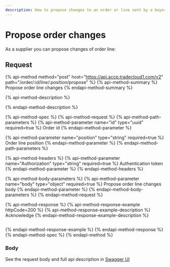 ```yaml
---
description: How to propose changes to an order or line sent by a buyer
---
```


# Propose order changes

As a supplier you can propose changes of order line:

## Request

{% api-method method="post" host="https://api.accp.tradecloud1.com/v2" path="/order/:id/line/:position/propose" %}
{% api-method-summary %}
Propose order line changes
{% endapi-method-summary %}

{% api-method-description %}

{% endapi-method-description %}

{% api-method-spec %}
{% api-method-request %}
{% api-method-path-parameters %}
{% api-method-parameter name="id" type="uuid" required=true %}
Order id
{% endapi-method-parameter %}

{% api-method-parameter name="position" type="string" required=true %}
Order line position
{% endapi-method-parameter %}
{% endapi-method-path-parameters %}

{% api-method-headers %}
{% api-method-parameter name="Authorization" type="string" required=true %}
Authentication token
{% endapi-method-parameter %}
{% endapi-method-headers %}

{% api-method-body-parameters %}
{% api-method-parameter name="body" type="object" required=true %}
Propose order line changes body
{% endapi-method-parameter %}
{% endapi-method-body-parameters %}
{% endapi-method-request %}

{% api-method-response %}
{% api-method-response-example httpCode=200 %}
{% api-method-response-example-description %}
Acknowledge
{% endapi-method-response-example-description %}

```

```
{% endapi-method-response-example %}
{% endapi-method-response %}
{% endapi-method-spec %}
{% endapi-method %}

### Body

See the request body and full api description in [Swagger UI](https://swagger-ui.test.tradecloud1.com/?url=https://master.test.tradecloud1.com/v2/order/specs.yaml#/order/proposeChangesOrderLineRoute)

